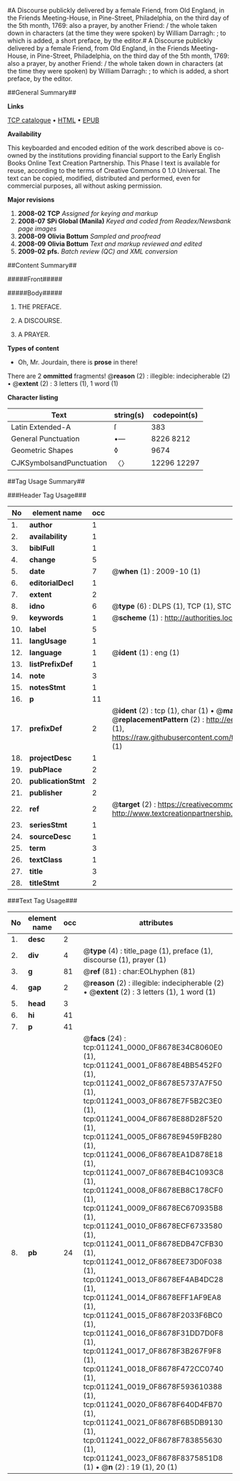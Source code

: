 #A Discourse publickly delivered by a female Friend, from Old England, in the Friends Meeting-House, in Pine-Street, Philadelphia, on the third day of the 5th month, 1769: also a prayer, by another Friend: / the whole taken down in characters (at the time they were spoken) by William Darragh: ; to which is added, a short preface, by the editor.#
A Discourse publickly delivered by a female Friend, from Old England, in the Friends Meeting-House, in Pine-Street, Philadelphia, on the third day of the 5th month, 1769: also a prayer, by another Friend: / the whole taken down in characters (at the time they were spoken) by William Darragh: ; to which is added, a short preface, by the editor.

##General Summary##

**Links**

[TCP catalogue](http://www.ota.ox.ac.uk/tcp/)  • 
[HTML](http://tei.it.ox.ac.uk/tcp/Texts-HTML/free/N08/N08799.html)  • 
[EPUB](http://tei.it.ox.ac.uk/tcp/Texts-EPUB/free/N08/N08799.epub)

**Availability**

This keyboarded and encoded edition of the
	       work described above is co-owned by the institutions
	       providing financial support to the Early English Books
	       Online Text Creation Partnership. This Phase I text is
	       available for reuse, according to the terms of Creative
	       Commons 0 1.0 Universal. The text can be copied,
	       modified, distributed and performed, even for
	       commercial purposes, all without asking permission.

**Major revisions**

1. __2008-02__ __TCP__ *Assigned for keying and markup*
1. __2008-07__ __SPi Global (Manila)__ *Keyed and coded from Readex/Newsbank page images*
1. __2008-09__ __Olivia Bottum__ *Sampled and proofread*
1. __2008-09__ __Olivia Bottum__ *Text and markup reviewed and edited*
1. __2009-02__ __pfs.__ *Batch review (QC) and XML conversion*

##Content Summary##

#####Front#####

#####Body#####

1. THE PREFACE.

1. A DISCOURSE.

1. A PRAYER.

**Types of content**

  * Oh, Mr. Jourdain, there is **prose** in there!

There are 2 **ommitted** fragments! 
 @__reason__ (2) : illegible: indecipherable (2)  •  @__extent__ (2) : 3 letters (1), 1 word (1)

**Character listing**


|Text|string(s)|codepoint(s)|
|---|---|---|
|Latin Extended-A|ſ|383|
|General Punctuation|•—|8226 8212|
|Geometric Shapes|◊|9674|
|CJKSymbolsandPunctuation|〈〉|12296 12297|

##Tag Usage Summary##

###Header Tag Usage###

|No|element name|occ|attributes|
|---|---|---|---|
|1.|__author__|1||
|2.|__availability__|1||
|3.|__biblFull__|1||
|4.|__change__|5||
|5.|__date__|7| @__when__ (1) : 2009-10 (1)|
|6.|__editorialDecl__|1||
|7.|__extent__|2||
|8.|__idno__|6| @__type__ (6) : DLPS (1), TCP (1), STC (1), NOTIS (1), IMAGE-SET (1), EVANS-CITATION (1)|
|9.|__keywords__|1| @__scheme__ (1) : http://authorities.loc.gov/ (1)|
|10.|__label__|5||
|11.|__langUsage__|1||
|12.|__language__|1| @__ident__ (1) : eng (1)|
|13.|__listPrefixDef__|1||
|14.|__note__|3||
|15.|__notesStmt__|1||
|16.|__p__|11||
|17.|__prefixDef__|2| @__ident__ (2) : tcp (1), char (1)  •  @__matchPattern__ (2) : ([0-9\-]+):([0-9IVX]+) (1), (.+) (1)  •  @__replacementPattern__ (2) : http://eebo.chadwyck.com/downloadtiff?vid=$1&page=$2 (1), https://raw.githubusercontent.com/textcreationpartnership/Texts/master/tcpchars.xml#$1 (1)|
|18.|__projectDesc__|1||
|19.|__pubPlace__|2||
|20.|__publicationStmt__|2||
|21.|__publisher__|2||
|22.|__ref__|2| @__target__ (2) : https://creativecommons.org/publicdomain/zero/1.0/ (1), http://www.textcreationpartnership.org/docs/. (1)|
|23.|__seriesStmt__|1||
|24.|__sourceDesc__|1||
|25.|__term__|3||
|26.|__textClass__|1||
|27.|__title__|3||
|28.|__titleStmt__|2||


###Text Tag Usage###

|No|element name|occ|attributes|
|---|---|---|---|
|1.|__desc__|2||
|2.|__div__|4| @__type__ (4) : title_page (1), preface (1), discourse (1), prayer (1)|
|3.|__g__|81| @__ref__ (81) : char:EOLhyphen (81)|
|4.|__gap__|2| @__reason__ (2) : illegible: indecipherable (2)  •  @__extent__ (2) : 3 letters (1), 1 word (1)|
|5.|__head__|3||
|6.|__hi__|41||
|7.|__p__|41||
|8.|__pb__|24| @__facs__ (24) : tcp:011241_0000_0F8678E34C8060E0 (1), tcp:011241_0001_0F8678E4BB5452F0 (1), tcp:011241_0002_0F8678E5737A7F50 (1), tcp:011241_0003_0F8678E7F5B2C3E0 (1), tcp:011241_0004_0F8678E88D28F520 (1), tcp:011241_0005_0F8678E9459FB280 (1), tcp:011241_0006_0F8678EA1D878E18 (1), tcp:011241_0007_0F8678EB4C1093C8 (1), tcp:011241_0008_0F8678EB8C178CF0 (1), tcp:011241_0009_0F8678EC670935B8 (1), tcp:011241_0010_0F8678ECF6733580 (1), tcp:011241_0011_0F8678EDB47CFB30 (1), tcp:011241_0012_0F8678EE73D0F038 (1), tcp:011241_0013_0F8678EF4AB4DC28 (1), tcp:011241_0014_0F8678EFF1AF9EA8 (1), tcp:011241_0015_0F8678F2033F6BC0 (1), tcp:011241_0016_0F8678F31DD7D0F8 (1), tcp:011241_0017_0F8678F3B267F9F8 (1), tcp:011241_0018_0F8678F472CC0740 (1), tcp:011241_0019_0F8678F593610388 (1), tcp:011241_0020_0F8678F640D4FB70 (1), tcp:011241_0021_0F8678F6B5DB9130 (1), tcp:011241_0022_0F8678F783855630 (1), tcp:011241_0023_0F8678F8375851D8 (1)  •  @__n__ (2) : 19 (1), 20 (1)|

